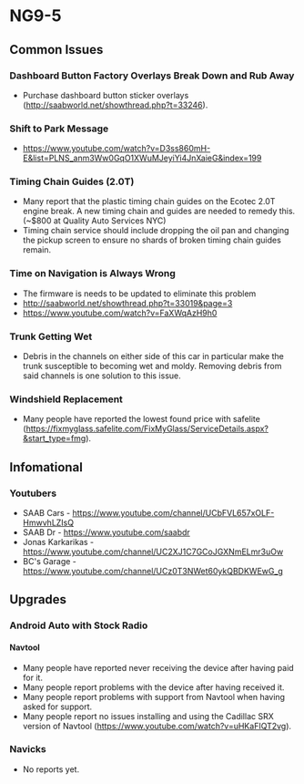 # NG9-5
## Common Issues
### Dashboard Button Factory Overlays Break Down and Rub Away
 - Purchase dashboard button sticker overlays (http://saabworld.net/showthread.php?t=33246).
### Shift to Park Message
 - https://www.youtube.com/watch?v=D3ss860mH-E&list=PLNS_anm3Ww0GqO1XWuMJeyiYi4JnXaieG&index=199
### Timing Chain Guides (2.0T)
 - Many report that the plastic timing chain guides on the Ecotec 2.0T engine break.  A new timing chain and guides are needed to remedy this. (~$800 at Quality Auto Services NYC)
 - Timing chain service should include dropping the oil pan and changing the pickup screen to ensure no shards of broken timing chain guides remain.
### Time on Navigation is Always Wrong
 - The firmware is needs to be updated to eliminate this problem
 - http://saabworld.net/showthread.php?t=33019&page=3
 - https://www.youtube.com/watch?v=FaXWqAzH9h0
### Trunk Getting Wet
 - Debris in the channels on either side of this car in particular make the trunk susceptible to becoming wet and moldy.  Removing debris from said channels is one solution to this issue.
### Windshield Replacement
  - Many people have reported the lowest found price with safelite (https://fixmyglass.safelite.com/FixMyGlass/ServiceDetails.aspx?&start_type=fmg).
## Infomational
### Youtubers
 - SAAB Cars - https://www.youtube.com/channel/UCbFVL657xOLF-HmwvhLZIsQ
 - SAAB Dr - https://www.youtube.com/saabdr
 - Jonas Karkarikas - https://www.youtube.com/channel/UC2XJ1C7GCoJGXNmELmr3uOw
 - BC's Garage - https://www.youtube.com/channel/UCz0T3NWet60ykQBDKWEwG_g
## Upgrades
### Android Auto with Stock Radio
#### Navtool
 - Many people have reported never receiving the device after having paid for it.
 - Many people report problems with the device after having received it.
 - Many people report problems with support from Navtool when having asked for support.
 - Many people report no issues installing and using the Cadillac SRX version of Navtool (https://www.youtube.com/watch?v=uHKaFIQT2vg).
### Navicks
 - No reports yet.
